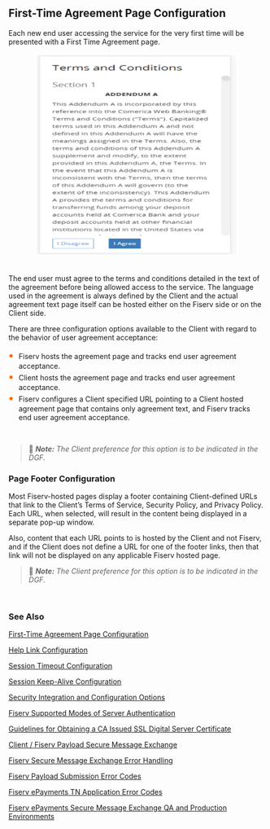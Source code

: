 ## First-Time Agreement Page Configuration


Each new end user accessing the service for the very first time will be presented with a First Time Agreement page.

<center>
<img src="../../../assets/images/First_Time_Aggreement.png" width="400" height="400"> <br/>
</center>
&nbsp;

The end user must agree to the terms and conditions detailed in the text of the agreement before being allowed access to the service. The language used in the agreement is always defined by the Client and the actual agreement text page itself can be hosted either on the Fiserv side or on the Client side. 
&nbsp;

There are three configuration options available to the Client with regard to the behavior of user agreement acceptance:


<style>
    .card-body ul {
        list-style: none;
        padding-left: 20px;
    }
    .card-body ul li::before {
        content: "\2022";
        font-size: 1.5em;
        color: #f60;
        display: inline-block;
        width: 1em;
        margin-left: -1em;
    }
</style>

<div class="card-body">
    <ul>
        <li>Fiserv hosts the agreement page and tracks end user agreement acceptance.</li>
        <li>Client hosts the agreement page and tracks end user agreement acceptance.</li>
        <li>Fiserv configures a Client specified URL pointing to a Client hosted agreement page that contains only agreement text, and Fiserv tracks end user agreement acceptance.</li>
    </ul>
</div>
&nbsp;

> :memo: _**Note:** The Client preference for this option is to be indicated in the DGF._


### Page Footer Configuration

Most Fiserv-hosted pages display a footer containing Client-defined URLs that link to the Client’s Terms of Service, Security Policy, and Privacy Policy. Each URL, when selected, will result in the content being displayed in a separate pop-up window.
&nbsp;

Also, content that each URL points to is hosted by the Client and not Fiserv, and if the Client does not define a URL for one of the footer links, then that link will not be displayed on any applicable Fiserv hosted page.
&nbsp;

> :memo: _**Note:** The Client preference for this option is to be indicated in the DGF._


&nbsp;

### See Also

[First-Time Agreement Page Configuration](?path=docs/getting-started/TN-INT-CONFIG/TN-Int-Config-Guide.md)

[Help Link Configuration](?path=docs/getting-started/TN-INT-CONFIG/Help-Link-Config.md)

[Session Timeout Configuration](?path=docs/getting-started/TN-INT-CONFIG/Session-Timeout-Config.md)

[Session Keep-Alive Configuration](?path=docs/getting-started/TN-INT-CONFIG/Session-keep-alive-config.md)

[Security Integration and Configuration Options](?path=docs/getting-started/TN-INT-CONFIG/Security-Int-Config.md)

[Fiserv Supported Modes of Server Authentication](?path=docs/getting-started/TN-INT-CONFIG/server-auth.md)

[Guidelines for Obtaining a CA Issued SSL Digital Server Certificate](?path=docs/getting-started/TN-INT-CONFIG/Guidelines-Obtain.md)

[Client / Fiserv Payload Secure Message Exchange](?path=docs/getting-started/TN-INT-CONFIG/client-payload.md)

[Fiserv Secure Message Exchange Error Handling](?path=docs/getting-started/TN-INT-CONFIG/message-error-handling.md)

[Fiserv Payload Submission Error Codes](?path=docs/getting-started/TN-INT-CONFIG/payload-sub-error.md)

[Fiserv ePayments TN Application Error Codes](?path=docs/getting-started/TN-INT-CONFIG/epayment-TN-error-code.md)

[Fiserv ePayments Secure Message Exchange QA and Production Environments](?path=docs/getting-started/TN-INT-CONFIG/epayment-QA-prod.md)

